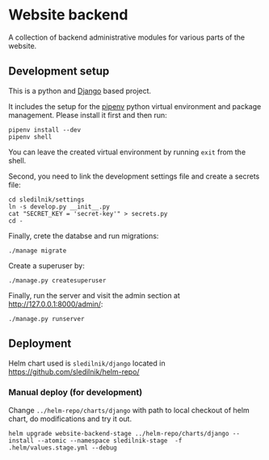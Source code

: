 # Website backend

A collection of backend administrative modules for various parts of the website.

## Development setup

This is a python and [Django](https://www.djangoproject.com/) based project.

It includes the setup for the [pipenv](https://docs.pipenv.org/) python virtual environment and package management. Please install it first and then run:

```shell
pipenv install --dev
pipenv shell
```

You can leave the created virtual environment by running `exit` from the shell.

Second, you need to link the development settings file and create a secrets file:

```shell
cd sledilnik/settings
ln -s develop.py __init__.py
cat "SECRET_KEY = 'secret-key'" > secrets.py
cd -
```

Finally, crete the databse and run migrations:

```shell
./manage migrate
```

Create a superuser by:

```shell
./manage.py createsuperuser
```

Finally, run the server and visit the admin section at http://127.0.0.1:8000/admin/:

```shell
./manage.py runserver
```

## Deployment

Helm chart used is `sledilnik/django` located in https://github.com/sledilnik/helm-repo/

### Manual deploy (for development)

Change `../helm-repo/charts/django` with path to local checkout of helm chart, do modifications and try it out.

```
helm upgrade website-backend-stage ../helm-repo/charts/django --install --atomic --namespace sledilnik-stage  -f .helm/values.stage.yml --debug
```